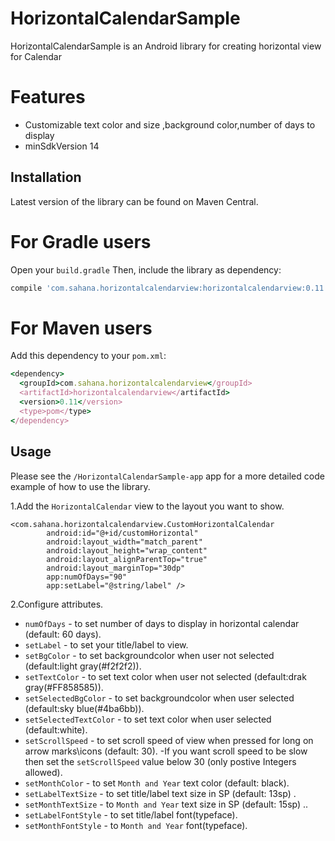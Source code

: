 # HorizontalCalendarSample
HorizontalCalendarSample is an Android library for creating horizontal view for Calendar

# Features
- Customizable text color and size ,background color,number of days to display
- minSdkVersion 14

## Installation

Latest version of the library can be found on Maven Central.

# For Gradle users
Open your ```build.gradle``` Then, include the library as dependency:
```ruby
compile 'com.sahana.horizontalcalendarview:horizontalcalendarview:0.11'
```

# For Maven users
Add this dependency to your ```pom.xml```:
```ruby
<dependency>
  <groupId>com.sahana.horizontalcalendarview</groupId>
  <artifactId>horizontalcalendarview</artifactId>
  <version>0.11</version>
  <type>pom</type>
</dependency>
```
## Usage

Please see the ```/HorizontalCalendarSample-app``` app for a more detailed code example of how to use the library.

1.Add the ```HorizontalCalendar``` view to the layout you want to show.
```
<com.sahana.horizontalcalendarview.CustomHorizontalCalendar
        android:id="@+id/customHorizontal"
        android:layout_width="match_parent"
        android:layout_height="wrap_content"
        android:layout_alignParentTop="true"
        android:layout_marginTop="30dp"
        app:numOfDays="90"
        app:setLabel="@string/label" />
 ```      
2.Configure attributes.
- ```numOfDays``` - to set number of days to display in horizontal calendar (default: 60 days).
- ```setLabel``` - to set your title/label to view.
- ```setBgColor``` - to set backgroundcolor when user not selected  (default:light gray(#f2f2f2)).
- ```setTextColor``` - to set text color when user not selected (default:drak gray(#FF858585)).
- ```setSelectedBgColor``` - to set backgroundcolor when user selected (default:sky blue(#4ba6bb)).
- ```setSelectedTextColor``` - to set text color when user selected (default:white).
- ```setScrollSpeed``` - to set scroll speed of view when pressed for long on arrow marks\icons (default: 30).
 -If you want scroll speed to be slow then set the ```setScrollSpeed``` value below 30 (only postive Integers allowed).
- ```setMonthColor``` - to set ```Month and Year``` text color (default: black).
- ```setLabelTextSize``` - to set title/label text size in SP (default: 13sp) .
- ```setMonthTextSize``` - to ```Month and Year``` text size in SP (default: 15sp) ..
- ```setLabelFontStyle``` - to set title/label font(typeface).
- ```setMonthFontStyle``` - to ```Month and Year``` font(typeface).

